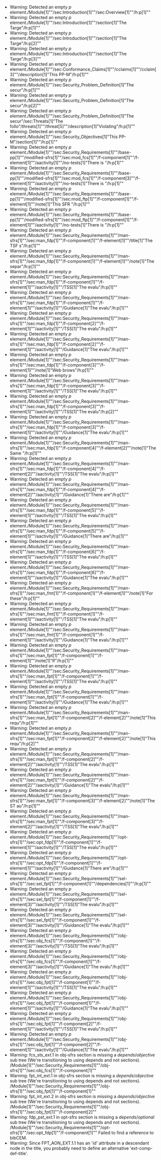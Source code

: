 * Warning: Detected an empty _p_ element./Module[1]""/sec:Introduction[1]""/sec:Overview[1]""/h:p[1]""
* Warning: Detected an empty _p_ element./Module[1]""/sec:Introduction[1]""/section[1]"The Targe"/h:p[1]""
* Warning: Detected an empty _p_ element./Module[1]""/sec:Introduction[1]""/section[1]"The Targe"/h:p[2]""
* Warning: Detected an empty _p_ element./Module[1]""/sec:Introduction[1]""/section[1]"The Targe"/h:p[3]""
* Warning: Detected an empty _p_ element./Module[1]""/sec:Conformance_Claims[1]""/cclaims[1]""/cclaim[3]""/description[1]"This PP-M"/h:p[1]""
* Warning: Detected an empty _p_ element./Module[1]""/sec:Security_Problem_Definition[1]"The secur"/h:p[1]""
* Warning: Detected an empty _p_ element./Module[1]""/sec:Security_Problem_Definition[1]"The secur"/h:p[2]""
* Warning: Detected an empty _p_ element./Module[1]""/sec:Security_Problem_Definition[1]"The secur"/sec:Threats[1]"The follo"/threats[1]""/threat[5]""/description[1]"Violating"/h:p[1]""
* Warning: Detected an empty _p_ element./Module[1]""/sec:Security_Objectives[1]"This PP-M"/section[1]""/h:p[1]""
* Warning: Detected an empty _p_ element./Module[1]""/sec:Security_Requirements[1]""/base-pp[1]""/modified-sfrs[1]""/sec:mod_fcs[1]""/f-component[1]""/f-element[1]""/aactivity[1]""/no-tests[1]"There is "/h:p[1]""
* Warning: Detected an empty _p_ element./Module[1]""/sec:Security_Requirements[1]""/base-pp[1]""/modified-sfrs[1]""/sec:mod_fcs[1]""/f-component[3]""/f-element[1]""/aactivity[1]""/no-tests[1]"There is "/h:p[1]""
* Warning: Detected an empty _p_ element./Module[1]""/sec:Security_Requirements[1]""/base-pp[1]""/modified-sfrs[1]""/sec:mod_ftp[1]""/f-component[1]""/f-element[1]""/note[1]"This SFR "/h:p[1]""
* Warning: Detected an empty _p_ element./Module[1]""/sec:Security_Requirements[1]""/base-pp[1]""/modified-sfrs[1]""/sec:mod_ftp[1]""/f-component[1]""/f-element[1]""/aactivity[1]""/no-tests[1]"There is "/h:p[1]""
* Warning: Detected an empty _p_ element./Module[1]""/sec:Security_Requirements[1]""/man-sfrs[1]""/sec:man_fdp[1]""/f-component[1]""/f-element[1]""/title[1]"The TSF s"/h:p[1]""
* Warning: Detected an empty _p_ element./Module[1]""/sec:Security_Requirements[1]""/man-sfrs[1]""/sec:man_fdp[1]""/f-component[1]""/f-element[1]""/note[1]"The separ"/h:p[1]""
* Warning: Detected an empty _p_ element./Module[1]""/sec:Security_Requirements[1]""/man-sfrs[1]""/sec:man_fdp[1]""/f-component[1]""/f-element[1]""/aactivity[1]""/TSS[1]"The evalu"/h:p[1]""
* Warning: Detected an empty _p_ element./Module[1]""/sec:Security_Requirements[1]""/man-sfrs[1]""/sec:man_fdp[1]""/f-component[1]""/f-element[1]""/aactivity[1]""/Guidance[1]"The evalu"/h:p[1]""
* Warning: Detected an empty _p_ element./Module[1]""/sec:Security_Requirements[1]""/man-sfrs[1]""/sec:man_fdp[1]""/f-component[2]""/f-element[1]""/aactivity[1]""/TSS[1]"The evalu"/h:p[1]""
* Warning: Detected an empty _p_ element./Module[1]""/sec:Security_Requirements[1]""/man-sfrs[1]""/sec:man_fdp[1]""/f-component[2]""/f-element[1]""/aactivity[1]""/Guidance[1]"The evalu"/h:p[1]""
* Warning: Detected an empty _p_ element./Module[1]""/sec:Security_Requirements[1]""/man-sfrs[1]""/sec:man_fdp[1]""/f-component[3]""/f-element[1]""/note[1]"Web brows"/h:p[1]""
* Warning: Detected an empty _p_ element./Module[1]""/sec:Security_Requirements[1]""/man-sfrs[1]""/sec:man_fdp[1]""/f-component[3]""/f-element[1]""/aactivity[1]""/TSS[1]"The evalu"/h:p[1]""
* Warning: Detected an empty _p_ element./Module[1]""/sec:Security_Requirements[1]""/man-sfrs[1]""/sec:man_fdp[1]""/f-component[3]""/f-element[1]""/aactivity[1]""/TSS[1]"The evalu"/h:p[2]""
* Warning: Detected an empty _p_ element./Module[1]""/sec:Security_Requirements[1]""/man-sfrs[1]""/sec:man_fdp[1]""/f-component[3]""/f-element[1]""/aactivity[1]""/Guidance[1]"The evalu"/h:p[1]""
* Warning: Detected an empty _p_ element./Module[1]""/sec:Security_Requirements[1]""/man-sfrs[1]""/sec:man_fdp[1]""/f-component[4]""/f-element[2]""/note[1]"The Same "/h:p[1]""
* Warning: Detected an empty _p_ element./Module[1]""/sec:Security_Requirements[1]""/man-sfrs[1]""/sec:man_fdp[1]""/f-component[4]""/f-element[2]""/aactivity[1]""/TSS[1]"The evalu"/h:p[1]""
* Warning: Detected an empty _p_ element./Module[1]""/sec:Security_Requirements[1]""/man-sfrs[1]""/sec:man_fdp[1]""/f-component[4]""/f-element[2]""/aactivity[1]""/Guidance[1]"There are"/h:p[1]""
* Warning: Detected an empty _p_ element./Module[1]""/sec:Security_Requirements[1]""/man-sfrs[1]""/sec:man_fdp[1]""/f-component[5]""/f-element[1]""/aactivity[1]""/TSS[1]"The evalu"/h:p[1]""
* Warning: Detected an empty _p_ element./Module[1]""/sec:Security_Requirements[1]""/man-sfrs[1]""/sec:man_fdp[1]""/f-component[5]""/f-element[1]""/aactivity[1]""/Guidance[1]"There are"/h:p[1]""
* Warning: Detected an empty _p_ element./Module[1]""/sec:Security_Requirements[1]""/man-sfrs[1]""/sec:man_fdp[1]""/f-component[6]""/f-element[1]""/aactivity[1]""/TSS[1]"The evalu"/h:p[1]""
* Warning: Detected an empty _p_ element./Module[1]""/sec:Security_Requirements[1]""/man-sfrs[1]""/sec:man_fdp[1]""/f-component[6]""/f-element[1]""/aactivity[1]""/Guidance[1]"The evalu"/h:p[1]""
* Warning: Detected an empty _p_ element./Module[1]""/sec:Security_Requirements[1]""/man-sfrs[1]""/sec:man_fmt[1]""/f-component[1]""/f-element[1]""/note[1]"For these"/h:p[1]""
* Warning: Detected an empty _p_ element./Module[1]""/sec:Security_Requirements[1]""/man-sfrs[1]""/sec:man_fmt[1]""/f-component[1]""/f-element[1]""/aactivity[1]""/TSS[1]"The evalu"/h:p[1]""
* Warning: Detected an empty _p_ element./Module[1]""/sec:Security_Requirements[1]""/man-sfrs[1]""/sec:man_fmt[1]""/f-component[1]""/f-element[1]""/aactivity[1]""/Guidance[1]"The evalu"/h:p[1]""
* Warning: Detected an empty _p_ element./Module[1]""/sec:Security_Requirements[1]""/man-sfrs[1]""/sec:man_fpt[1]""/f-component[1]""/f-element[1]""/note[1]"If"/h:p[1]""
* Warning: Detected an empty _p_ element./Module[1]""/sec:Security_Requirements[1]""/man-sfrs[1]""/sec:man_fpt[1]""/f-component[1]""/f-element[1]""/aactivity[1]""/TSS[1]"The evalu"/h:p[1]""
* Warning: Detected an empty _p_ element./Module[1]""/sec:Security_Requirements[1]""/man-sfrs[1]""/sec:man_fpt[1]""/f-component[1]""/f-element[1]""/aactivity[1]""/Guidance[1]"The evalu"/h:p[1]""
* Warning: Detected an empty _p_ element./Module[1]""/sec:Security_Requirements[1]""/man-sfrs[1]""/sec:man_fpt[1]""/f-component[2]""/f-element[2]""/note[1]"This requ"/h:p[1]""
* Warning: Detected an empty _p_ element./Module[1]""/sec:Security_Requirements[1]""/man-sfrs[1]""/sec:man_fpt[1]""/f-component[2]""/f-element[2]""/note[1]"This requ"/h:p[2]""
* Warning: Detected an empty _p_ element./Module[1]""/sec:Security_Requirements[1]""/man-sfrs[1]""/sec:man_fpt[1]""/f-component[2]""/f-element[2]""/aactivity[1]""/TSS[1]"The evalu"/h:p[1]""
* Warning: Detected an empty _p_ element./Module[1]""/sec:Security_Requirements[1]""/man-sfrs[1]""/sec:man_fpt[1]""/f-component[2]""/f-element[2]""/aactivity[1]""/Guidance[1]"The evalu"/h:p[1]""
* Warning: Detected an empty _p_ element./Module[1]""/sec:Security_Requirements[1]""/man-sfrs[1]""/sec:man_fpt[1]""/f-component[3]""/f-element[2]""/note[1]"The ST au"/h:p[1]""
* Warning: Detected an empty _p_ element./Module[1]""/sec:Security_Requirements[1]""/man-sfrs[1]""/sec:man_fpt[1]""/f-component[3]""/f-element[2]""/aactivity[1]""/TSS[1]"The evalu"/h:p[1]""
* Warning: Detected an empty _p_ element./Module[1]""/sec:Security_Requirements[1]""/opt-sfrs[1]""/sec:opt_fdp[1]""/f-component[1]""/f-element[1]""/aactivity[1]""/TSS[1]"The evalu"/h:p[1]""
* Warning: Detected an empty _p_ element./Module[1]""/sec:Security_Requirements[1]""/opt-sfrs[1]""/sec:opt_fdp[1]""/f-component[1]""/f-element[1]""/aactivity[1]""/Guidance[1]"There are"/h:p[1]""
* Warning: Detected an empty _p_ element./Module[1]""/sec:Security_Requirements[1]""/sel-sfrs[1]""/sec:sel_fpt[1]""/f-component[1]""/dependencies[1]""/h:p[1]""
* Warning: Detected an empty _p_ element./Module[1]""/sec:Security_Requirements[1]""/sel-sfrs[1]""/sec:sel_fpt[1]""/f-component[1]""/f-element[3]""/aactivity[1]""/TSS[1]"The evalu"/h:p[1]""
* Warning: Detected an empty _p_ element./Module[1]""/sec:Security_Requirements[1]""/sel-sfrs[1]""/sec:sel_fpt[1]""/f-component[1]""/f-element[3]""/aactivity[1]""/Guidance[1]"The evalu"/h:p[1]""
* Warning: Detected an empty _p_ element./Module[1]""/sec:Security_Requirements[1]""/obj-sfrs[1]""/sec:obj_fcs[1]""/f-component[1]""/f-element[3]""/aactivity[1]""/TSS[1]"The evalu"/h:p[1]""
* Warning: Detected an empty _p_ element./Module[1]""/sec:Security_Requirements[1]""/obj-sfrs[1]""/sec:obj_fcs[1]""/f-component[1]""/f-element[3]""/aactivity[1]""/Guidance[1]"The evalu"/h:p[1]""
* Warning: Detected an empty _p_ element./Module[1]""/sec:Security_Requirements[1]""/obj-sfrs[1]""/sec:obj_fpt[1]""/f-component[1]""/f-element[1]""/aactivity[1]""/TSS[1]"The evalu"/h:p[1]""
* Warning: Detected an empty _p_ element./Module[1]""/sec:Security_Requirements[1]""/obj-sfrs[1]""/sec:obj_fpt[1]""/f-component[1]""/f-element[1]""/aactivity[1]""/Guidance[1]"The evalu"/h:p[1]""
* Warning: Detected an empty _p_ element./Module[1]""/sec:Security_Requirements[1]""/obj-sfrs[1]""/sec:obj_fpt[1]""/f-component[2]""/f-element[1]""/aactivity[1]""/TSS[1]"The evalu"/h:p[1]""
* Warning: Detected an empty _p_ element./Module[1]""/sec:Security_Requirements[1]""/obj-sfrs[1]""/sec:obj_fpt[1]""/f-component[2]""/f-element[1]""/aactivity[1]""/Guidance[1]"The evalu"/h:p[1]""
* Warning: fcs_sts_ext.1 in obj-sfrs section is missing a _depends_/_objective_ sub tree (We're transitioning to using depends and not sections). /Module[1]""/sec:Security_Requirements[1]""/obj-sfrs[1]""/sec:obj_fcs[1]""/f-component[1]""
* Warning: fpt_int_ext.1 in obj-sfrs section is missing a _depends_/_objective_ sub tree (We're transitioning to using depends and not sections). /Module[1]""/sec:Security_Requirements[1]""/obj-sfrs[1]""/sec:obj_fpt[1]""/f-component[1]""
* Warning: fpt_int_ext.2 in obj-sfrs section is missing a _depends_/_objective_ sub tree (We're transitioning to using depends and not sections). /Module[1]""/sec:Security_Requirements[1]""/obj-sfrs[1]""/sec:obj_fpt[1]""/f-component[2]""
* Warning: fdp_pst_ext.1 in opt-sfrs section is missing a _depends_/_optional_ sub tree (We're transitioning to using depends and not sections). /Module[1]""/sec:Security_Requirements[1]""/opt-sfrs[1]""/sec:opt_fdp[1]""/f-component[1]""
 Failed to find a reference to bibCEM.
* Warning: Since FPT_AON_EXT.1.1 has an 'id' attribute in a descendant node in the title, you probably need to define an alternative 'ext-comp-def-title'.
                       
